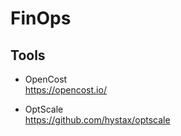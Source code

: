 # FinOps

## Tools
+ OpenCost  
    https://opencost.io/  

+ OptScale  
    https://github.com/hystax/optscale  


